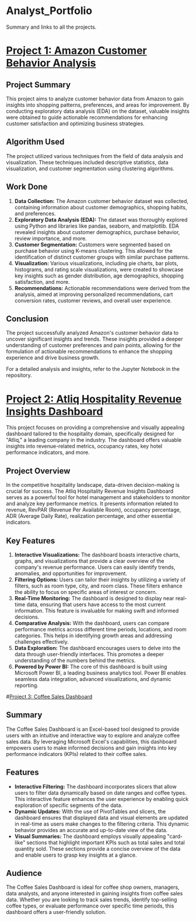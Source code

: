 # Analyst_Portfolio
Summary and links to all the projects.

# [Project 1: Amazon Customer Behavior Analysis](https://github.com/Nikuderushi/Portfolio/blob/main/Amazon_costumer_behavior_Insights.ipynb)

## Project Summary
This project aims to analyze customer behavior data from Amazon to gain insights into shopping patterns, preferences, and areas for improvement. By conducting exploratory data analysis (EDA) on the dataset, valuable insights were obtained to guide actionable recommendations for enhancing customer satisfaction and optimizing business strategies.

## Algorithm Used
The project utilized various techniques from the field of data analysis and visualization. These techniques included descriptive statistics, data visualization, and customer segmentation using clustering algorithms.

## Work Done
1. **Data Collection:** The Amazon customer behavior dataset was collected, containing information about customer demographics, shopping habits, and preferences.
2. **Exploratory Data Analysis (EDA):** The dataset was thoroughly explored using Python and libraries like pandas, seaborn, and matplotlib. EDA revealed insights about customer demographics, purchase behavior, review importance, and more.
3. **Customer Segmentation:** Customers were segmented based on purchase behavior using K-means clustering. This allowed for the identification of distinct customer groups with similar purchase patterns.
4. **Visualization:** Various visualizations, including pie charts, bar plots, histograms, and rating scale visualizations, were created to showcase key insights such as gender distribution, age demographics, shopping satisfaction, and more.
5. **Recommendations:** Actionable recommendations were derived from the analysis, aimed at improving personalized recommendations, cart conversion rates, customer reviews, and overall user experience.

## Conclusion
The project successfully analyzed Amazon's customer behavior data to uncover significant insights and trends. These insights provided a deeper understanding of customer preferences and pain points, allowing for the formulation of actionable recommendations to enhance the shopping experience and drive business growth.

For a detailed analysis and insights, refer to the Jupyter Notebook in the repository.

# [Project 2: Atliq Hospitality Revenue Insights Dashboard](https://github.com/Nikuderushi/Revenue_Insights_in_Hospitality_Domain/blob/main/Revenue%20Insights%20in%20Hospitality%20Domain.pbix)


This project focuses on providing a comprehensive and visually appealing dashboard tailored to the hospitality domain, specifically designed for "Atliq," a leading company in the industry. The dashboard offers valuable insights into revenue-related metrics, occupancy rates, key hotel performance indicators, and more.

## Project Overview

In the competitive hospitality landscape, data-driven decision-making is crucial for success. The Atliq Hospitality Revenue Insights Dashboard serves as a powerful tool for hotel management and stakeholders to monitor and analyze key performance metrics. It presents information related to revenue, RevPAR (Revenue Per Available Room), occupancy percentage, ADR (Average Daily Rate), realization percentage, and other essential indicators.

## Key Features

1. **Interactive Visualizations:** The dashboard boasts interactive charts, graphs, and visualizations that provide a clear overview of the company's revenue performance. Users can easily identify trends, anomalies, and opportunities for improvement.
2. **Filtering Options:** Users can tailor their insights by utilizing a variety of filters, such as room type, city, and room class. These filters enhance the ability to focus on specific areas of interest or concern.
3. **Real-Time Monitoring:** The dashboard is designed to display near real-time data, ensuring that users have access to the most current information. This feature is invaluable for making swift and informed decisions.
4. **Comparative Analysis:** With the dashboard, users can compare performance metrics across different time periods, locations, and room categories. This helps in identifying growth areas and addressing challenges effectively.
5. **Data Exploration:** The dashboard encourages users to delve into the data through user-friendly interfaces. This promotes a deeper understanding of the numbers behind the metrics.
6. **Powered by Power BI:** The core of this dashboard is built using Microsoft Power BI, a leading business analytics tool. Power BI enables seamless data integration, advanced visualizations, and dynamic reporting.

#[Project 3: Coffee Sales Dashboard ]()

## Summary

The Coffee Sales Dashboard is an Excel-based tool designed to provide users with an intuitive and interactive way to explore and analyze coffee sales data. By leveraging Microsoft Excel's capabilities, this dashboard empowers users to make informed decisions and gain insights into key performance indicators (KPIs) related to their coffee sales.

## Features

- **Interactive Filtering:** The dashboard incorporates slicers that allow users to filter data dynamically based on date ranges and coffee types. This interactive feature enhances the user experience by enabling quick exploration of specific segments of the data.
- **Dynamic Updates:** With the use of PivotTables and slicers, the dashboard ensures that displayed data and visual elements are updated in real-time as users make changes to the filtering criteria. This dynamic behavior provides an accurate and up-to-date view of the data.
- **Visual Summaries:** The dashboard employs visually appealing "card-like" sections that highlight important KPIs such as total sales and total quantity sold. These sections provide a concise overview of the data and enable users to grasp key insights at a glance.

## Audience

The Coffee Sales Dashboard is ideal for coffee shop owners, managers, data analysts, and anyone interested in gaining insights from coffee sales data. Whether you are looking to track sales trends, identify top-selling coffee types, or evaluate performance over specific time periods, this dashboard offers a user-friendly solution.





